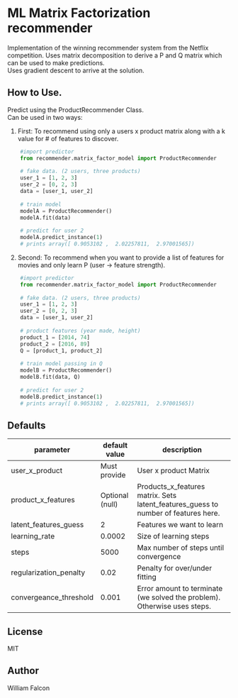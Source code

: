# ML Matrix Factorization recommender
Implementation of the winning recommender system from the Netflix competition.
Uses matrix decomposition to derive a P and Q matrix which can be used to make predictions.  
Uses gradient descent to arrive at the solution.  

## How to Use.

Predict using the ProductRecommender Class.   
Can be used in two ways:   
   
1. First: To recommend using only a users x product matrix along with a k value for # of features to discover.   
```python
    #import predictor
    from recommender.matrix_factor_model import ProductRecommender
    
    # fake data. (2 users, three products)
    user_1 = [1, 2, 3]
    user_2 = [0, 2, 3]
    data = [user_1, user_2]
    
    # train model
    modelA = ProductRecommender()
    modelA.fit(data)
    
    # predict for user 2 
    modelA.predict_instance(1)
    # prints array([ 0.9053102 ,  2.02257811,  2.97001565])
```   
   
2. Second: To recommend when you want to provide a list of features for movies and only learn P (user -> feature strength).
```python
    #import predictor
    from recommender.matrix_factor_model import ProductRecommender
    
    # fake data. (2 users, three products)
    user_1 = [1, 2, 3]
    user_2 = [0, 2, 3]
    data = [user_1, user_2]
    
    # product features (year made, height)
    product_1 = [2014, 74]
    product_2 = [2016, 89]
    Q = [product_1, product_2]
    
    # train model passing in Q
    modelB = ProductRecommender()
    modelB.fit(data, Q)
    
    # predict for user 2 
    modelB.predict_instance(1)
    # prints array([ 0.9053102 ,  2.02257811,  2.97001565])
```   
   
## Defaults   
|parameter   |default value   |description   |
|---|---|---|
|user_x_product   |Must provide   |User x product Matrix   |
|product_x_features   |Optional (null)   |Products_x_features matrix. Sets latent_features_guess to number of features here. |
|latent_features_guess   |2   |Features we want to learn   |
|learning_rate   |0.0002   |Size of learning steps   |
|steps   |5000   |Max number of steps until convergence   |
|regularization_penalty   |0.02   |Penalty for over/under fitting   |
|convergeance_threshold   |0.001   |Error amount to terminate (we solved the problem). Otherwise uses steps.   |  
    
## License  
MIT  

## Author  
William Falcon  
